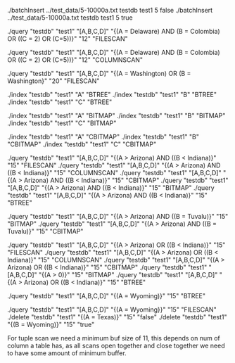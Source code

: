 ./batchInsert ../test_data/5-10000a.txt testdb test1 5 false
./batchInsert ../test_data/5-10000a.txt testdb test1 5 true


./query "testdb" "test1" "[A,B,C,D]" "{(A = Delaware) AND (B = Colombia) OR ((C = 2) OR (C=5))}" "12" "FILESCAN"


./query "testdb" "test1" "[A,B,C,D]" "{(A = Delaware) AND (B = Colombia) OR ((C = 2) OR (C=5))}" "12" "COLUMNSCAN"

./query "testdb" "test1" "[A,B,C,D]" "{(A = Washington) OR (B = Washington}" "20" "FILESCAN"

./index "testdb" "test1" "A" "BTREE"
./index "testdb" "test1" "B" "BTREE"
./index "testdb" "test1" "C" "BTREE"

./index "testdb" "test1" "A" "BITMAP"
./index "testdb" "test1" "B" "BITMAP"
./index "testdb" "test1" "C" "BITMAP"

./index "testdb" "test1" "A" "CBITMAP"
./index "testdb" "test1" "B" "CBITMAP"
./index "testdb" "test1" "C" "CBITMAP"

./query "testdb" "test1" "[A,B,C,D]" "{(A > Arizona) AND ((B < Indiana)}" "15" "FILESCAN"
./query "testdb" "test1" "[A,B,C,D]" "{(A > Arizona) AND ((B < Indiana)}" "15" "COLUMNSCAN"
./query "testdb" "test1" "[A,B,C,D]" "{(A > Arizona) AND ((B < Indiana)}" "15" "CBITMAP"
./query "testdb" "test1" "[A,B,C,D]" "{(A > Arizona) AND ((B < Indiana)}" "15" "BITMAP"
./query "testdb" "test1" "[A,B,C,D]" "{(A > Arizona) AND ((B < Indiana)}" "15" "BTREE"

./query "testdb" "test1" "[A,B,C,D]" "{(A > Arizona) AND ((B = Tuvalu)}" "15" "BITMAP"
./query "testdb" "test1" "[A,B,C,D]" "{(A > Arizona) AND ((B = Tuvalu)}" "15" "CBITMAP"

./query "testdb" "test1" "[A,B,C,D]" "{(A > Arizona) OR ((B < Indiana)}" "15" "FILESCAN"
./query "testdb" "test1" "[A,B,C,D]" "{(A > Arizona) OR ((B < Indiana)}" "15" "COLUMNSCAN"
./query "testdb" "test1" "[A,B,C,D]" "{(A > Arizona) OR ((B < Indiana)}" "15" "CBITMAP"
./query "testdb" "test1" "[A,B,C,D]" "{(A > 0)}" "15" "BITMAP"
./query "testdb" "test1" "[A,B,C,D]" "{(A > Arizona) OR ((B < Indiana)}" "15" "BTREE"

./query "testdb" "test1" "[A,B,C,D]" "{(A = Wyoming)}" "15" "BTREE"

./query "testdb" "test1" "[A,B,C,D]" "{(A = Wyoming}}" "15" "FILESCAN"
./delete "testdb" "test1" "{(A = Texas)}" "15" "false"
./delete "testdb" "test1" "{(B = Wyoming)}" "15" "true"

For tuple scan we need a minimum buf size of 11, this depends on num of column a table has, 
as all scans open together and close together we need to have some amount of minimum buffer.

